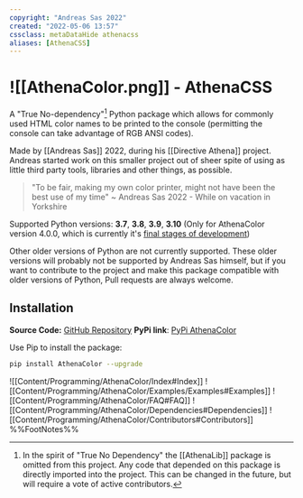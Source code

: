 ```yaml
---
copyright: "Andreas Sas 2022"
created: "2022-05-06 13:57"
cssclass: metaDataHide athenacss
aliases: [AthenaCSS]
---
```

#  ![[AthenaColor.png]] - AthenaCSS
A "True No-dependency"[^1] Python package which allows for commonly used HTML color names to be printed to the console (permitting the console can take advantage of RGB ANSI codes).

Made by [[Andreas Sas]] 2022, during his [[Directive Athena]] project. Andreas started work on this smaller project out of sheer spite of using as little third party tools, libraries and other things, as possible. 
> "To be fair, making my own color printer, might not have been the best use of my time"
~ Andreas Sas 2022 - While on vacation in Yorkshire

Supported Python versions: **3.7**, **3.8**, **3.9**, **3.10** <span class="small"/>(Only for AthenaColor version 4.0.0, which is currently it's [final stages of development](https://github.com/DirectiveAthena/VerSC-AthenaColor/pull/8))

Other older versions of Python are not currently supported. These older versions will probably not be supported by Andreas Sas himself, but if you want to contribute to the project and make this package compatible with older versions of Python, Pull requests are always welcome.

## Installation
**Source Code:** [GitHub Repository](https://github.com/DirectiveAthena/VerSC-AthenaColor)
**PyPi link**: [PyPi AthenaColor](https://pypi.org/project/AthenaColor/)

Use Pip to install the package:
```bash
pip install AthenaColor --upgrade
```

![[Content/Programming/AthenaColor/Index#Index]]
![[Content/Programming/AthenaColor/Examples/Examples#Examples]]
![[Content/Programming/AthenaColor/FAQ#FAQ]]
![[Content/Programming/AthenaColor/Dependencies#Dependencies]]
![[Content/Programming/AthenaColor/Contributors#Contributors]]
%%FootNotes%%

[^1]: In the spirit of "True No Dependency" the [[AthenaLib]] package is omitted from this project. Any code that depended on this package is directly imported into the project. This can be changed in the future, but will require a vote of active contributors.
